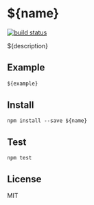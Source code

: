 # ${name}

[![build status](https://secure.travis-ci.org/${repo}.png)](http://travis-ci.org/${repo})

${description}

## Example

```javascript
${example}
```


## Install

```
npm install --save ${name}
```

## Test

```
npm test
```

## License

MIT
